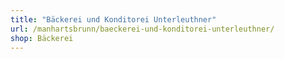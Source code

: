 ```yaml
---
title: "Bäckerei und Konditorei Unterleuthner"
url: /manhartsbrunn/baeckerei-und-konditorei-unterleuthner/
shop: Bäckerei
---
```

